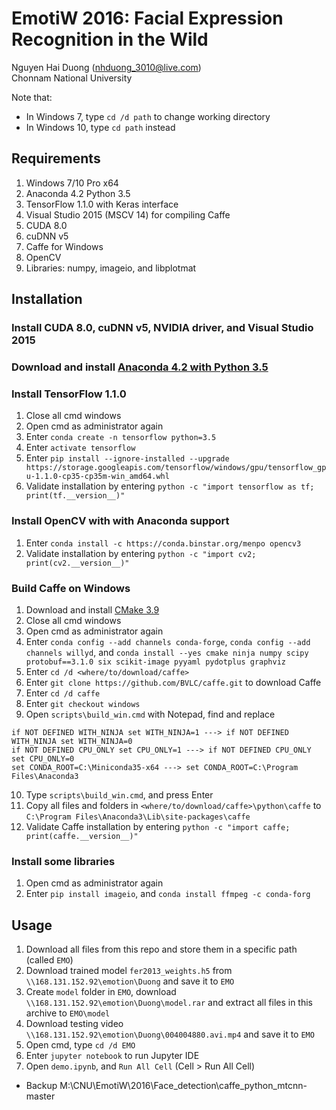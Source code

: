 # EmotiW 2016: Facial Expression Recognition in the Wild
Nguyen Hai Duong (nhduong_3010@live.com)  
Chonnam National University  
  
  
Note that:
- In Windows 7, type `cd /d path` to change working directory
- In Windows 10, type `cd path` instead

## Requirements
1. Windows 7/10 Pro x64
2. Anaconda 4.2 Python 3.5
3. TensorFlow 1.1.0 with Keras interface
4. Visual Studio 2015 (MSCV 14) for compiling Caffe
5. CUDA 8.0
6. cuDNN v5
7. Caffe for Windows
8. OpenCV
9. Libraries: numpy, imageio, and libplotmat
## Installation
### Install CUDA 8.0, cuDNN v5, NVIDIA driver, and Visual Studio 2015
### Download and install [Anaconda 4.2 with Python 3.5](https://repo.continuum.io/archive/Anaconda3-4.2.0-Windows-x86_64.exe)
### Install TensorFlow 1.1.0
1. Close all cmd windows
2. Open cmd as administrator again
3. Enter `conda create -n tensorflow python=3.5`
4. Enter `activate tensorflow`
5. Enter `pip install --ignore-installed --upgrade https://storage.googleapis.com/tensorflow/windows/gpu/tensorflow_gpu-1.1.0-cp35-cp35m-win_amd64.whl`
6. Validate installation by entering `python -c "import tensorflow as tf; print(tf.__version__)"`
### Install OpenCV with with Anaconda support
1. Enter `conda install -c https://conda.binstar.org/menpo opencv3`
2. Validate installation by entering `python -c "import cv2; print(cv2.__version__)"`
### Build Caffe on Windows
1. Download and install [CMake 3.9](https://cmake.org/files/v3.9/cmake-3.9.0-rc5-win64-x64.msi)
2. Close all cmd windows
3. Open cmd as administrator again
4. Enter `conda config --add channels conda-forge`, `conda config --add channels willyd`, and `conda install --yes cmake ninja numpy scipy protobuf==3.1.0 six scikit-image pyyaml pydotplus graphviz`
5. Enter `cd /d <where/to/download/caffe>`
6. Enter `git clone https://github.com/BVLC/caffe.git` to download Caffe
7. Enter `cd /d caffe`
8. Enter `git checkout windows`
9. Open `scripts\build_win.cmd` with Notepad, find and replace
```
if NOT DEFINED WITH_NINJA set WITH_NINJA=1 ---> if NOT DEFINED WITH_NINJA set WITH_NINJA=0
if NOT DEFINED CPU_ONLY set CPU_ONLY=1 ---> if NOT DEFINED CPU_ONLY set CPU_ONLY=0
set CONDA_ROOT=C:\Miniconda35-x64 ---> set CONDA_ROOT=C:\Program Files\Anaconda3
```
10. Type `scripts\build_win.cmd`, and press Enter
11. Copy all files and folders in `<where/to/download/caffe>\python\caffe` to `C:\Program Files\Anaconda3\Lib\site-packages\caffe`
12. Validate Caffe installation by entering `python -c "import caffe; print(caffe.__version__)"`
### Install some libraries
1. Open cmd as administrator again
2. Enter `pip install imageio`, and `conda install ffmpeg -c conda-forg`
## Usage
1. Download all files from this repo and store them in a specific path (called `EMO`)
2. Download trained model `fer2013_weights.h5` from `\\168.131.152.92\emotion\Duong` and save it to `EMO`
3. Create `model` folder in `EMO`, download `\\168.131.152.92\emotion\Duong\model.rar` and extract all files in this archive to `EMO\model`
4. Download testing video `\\168.131.152.92\emotion\Duong\004004880.avi.mp4` and save it to `EMO`
5. Open cmd, type `cd /d EMO`
6. Enter `jupyter notebook` to run Jupyter IDE
7. Open `demo.ipynb`, and `Run All Cell` (Cell > Run All Cell)

* Backup M:\CNU\EmotiW\2016\Face_detection\caffe_python_mtcnn-master